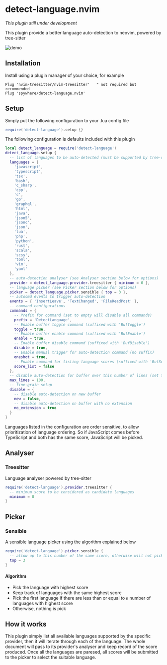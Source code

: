 # detect-language.nvim

_This plugin still under development_

This plugin provide a better language auto-detection to neovim, powered by tree-sitter

![demo](https://user-images.githubusercontent.com/1087399/133861833-9e221aca-0a9e-471a-8501-31893e3a3596.gif)

## Installation

Install using a plugin manager of your choice, for example

```viml
Plug 'nvim-treesitter/nvim-treesitter'   " not required but recommended
Plug 'spywhere/detect-language.nvim'
```

## Setup

Simply put the following configuration to your .lua config file

```lua
require('detect-language').setup {}
```

The following configuration is defaults included with this plugin

```lua
local detect_language = require('detect-language')
detect_language.setup {
  -- list of languages to be auto-detected (must be supported by tree-sitter)
  languages = {
    'javascript',
    'typescript',
    'tsx',
    'bash',
    'c_sharp',
    'cpp',
    'c',
    'go',
    'graphql',
    'html',
    'java',
    'json5',
    'jsonc',
    'json',
    'lua',
    'php',
    'python',
    'rust',
    'scala',
    'scss',
    'toml',
    'vim',
    'yaml'
  },
  -- auto-detection analyser (see Analyser section below for options)
  provider = detect_language.provider.treesitter { minimum = 0 },
  -- language picker (see Picker section below for options)
  picker = detect_language.picker.sensible { top = 3 },
  -- autocmd events to trigger auto-detection
  events = { 'InsertLeave', 'TextChanged', 'FileReadPost' },
  -- command configurations
  commands = {
    -- Prefix for command (set to empty will disable all commands)
    prefix = 'DetectLanguage',
    -- Enable buffer toggle command (suffixed with 'BufToggle')
    toggle = true,
    -- Enable buffer enable command (suffixed with 'BufEnable')
    enable = true,
    -- Enable buffer disable command (suffixed with 'BufDisable')
    disable = true,
    -- Enable manual trigger for auto-detection command (no suffix)
    oneshot = true,
    -- Enable command for listing language scores (suffixed with 'BufScore')
    score_list = false
  },
  -- disable auto-detection for buffer over this number of lines (set to 0 for no limit)
  max_lines = 100,
  -- fine-grain setup
  disable = {
    -- disable auto-detection on new buffer
    new = false,
    -- disable auto-detection on buffer with no extension
    no_extension = true
  }
}
```

Languages listed in the configuration are order sensitive, to allow prioritization of language ordering.
So if JavaScript comes before TypeScript and both has the same score, JavaScript will be picked.

## Analyser

### Treesitter

Language analyser powered by tree-sitter

```lua
require('detect-language').provider.treesitter {
  -- minimum score to be considered as candidate languages
  minimum = 0
}
```

## Picker

### Sensible

A sensible language picker using the algorithm explained below

```lua
require('detect-language').picker.sensible {
  -- allow up to this number of the same score, otherwise will not pick
  top = 3
}
```

#### Algorithm

- Pick the language with highest score
- Keep track of languages with the same highest score
- Pick the first language if there are less than or equal to `n` number of languages with highest score
- Otherwise, nothing is pick

## How it works

This plugin simply list all available languages supported by the specific provider,
then it will iterate through each of the language. The whole document will pass
to its provider's analyser and keep record of the score produced. Once all the
languages are paresed, all scores will be submitted to the picker to select the
suitable language.
